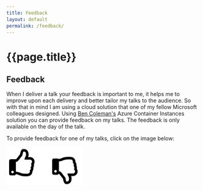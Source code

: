 ```yaml
---
title: Feedback
layout: default
permalink: /feedback/
---
```

<div class="page-header">
    <h1 class="page-title">{{page.title}}</h1>
</div>

## Feedback

When I deliver a talk your feedback is important to me, it helps me to improve upon each delivery and better tailor my talks to the audience.   So with that in mind I am using a cloud solution that one of my fellow Microsoft colleagues designed.  Using [Ben Coleman's](http://benco.io/) Azure Container Instances solution you can provide feedback on my talks.  The feedback is only available on the day of the talk.

To provide feedback for one of my talks, click on the image below: 

<a href="http://techielasssmilr-frontend.eastus.azurecontainer.io"><img src="/assets/img/feedback.png" alt="Feedback picture" style="width: 200px;"/></a>
